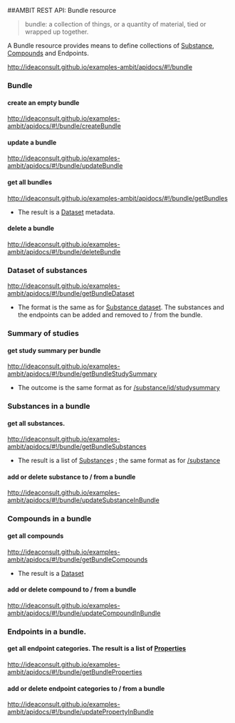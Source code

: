 ##AMBIT REST API: Bundle resource

> bundle: a collection of things, or a quantity of material, tied or wrapped up together. 

A Bundle resource provides means to define collections of [Substance](substance.md), [Compounds](dataset.md) and Endpoints. 

http://ideaconsult.github.io/examples-ambit/apidocs/#!/bundle

### Bundle

#### create an empty bundle

http://ideaconsult.github.io/examples-ambit/apidocs/#!/bundle/createBundle

#### update a bundle

http://ideaconsult.github.io/examples-ambit/apidocs/#!/bundle/updateBundle

#### get all bundles

http://ideaconsult.github.io/examples-ambit/apidocs/#!/bundle/getBundles

* The result is a [Dataset](dataset.md) metadata.

#### delete a bundle

http://ideaconsult.github.io/examples-ambit/apidocs/#!/bundle/deleteBundle

### Dataset of substances

http://ideaconsult.github.io/examples-ambit/apidocs/#!/bundle/getBundleDataset

* The format is the same as for [Substance dataset](substance_dataset.md). The substances and the endpoints can be added and removed to / from the bundle.
 
### Summary of studies 

#### get study summary per bundle

http://ideaconsult.github.io/examples-ambit/apidocs/#!/bundle/getBundleStudySummary

* The outcome is the same format as for  [/substance/id/studysummary](http://ideaconsult.github.io/examples-ambit/apidocs/#!/substance/getSubstanceStudySummary) 

### Substances in a bundle

#### get all substances. 

http://ideaconsult.github.io/examples-ambit/apidocs/#!/bundle/getBundleSubstances

* The result is a list of [Substance](substance.md)s ; the same format as for  [/substance](http://ideaconsult.github.io/examples-ambit/apidocs/#!/substance/getSubstances)

#### add or delete substance to / from a bundle

http://ideaconsult.github.io/examples-ambit/apidocs/#!/bundle/updateSubstanceInBundle

### Compounds in a bundle

#### get all compounds 

http://ideaconsult.github.io/examples-ambit/apidocs/#!/bundle/getBundleCompounds

* The result is a [Dataset](dataset.md)

#### add or delete compound to / from a bundle

http://ideaconsult.github.io/examples-ambit/apidocs/#!/bundle/updateCompoundInBundle

### Endpoints in a bundle. 

#### get all endpoint categories. The result is a list of [Properties](feature.md)

http://ideaconsult.github.io/examples-ambit/apidocs/#!/bundle/getBundleProperties

#### add or delete endpoint categories to / from a bundle

http://ideaconsult.github.io/examples-ambit/apidocs/#!/bundle/updatePropertyInBundle

